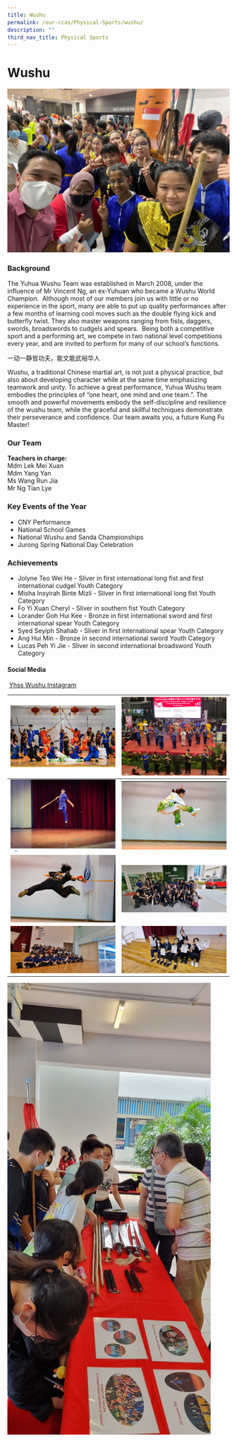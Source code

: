 ```yaml
---
title: Wushu
permalink: /our-ccas/Physical-Sports/wushu/
description: ""
third_nav_title: Physical Sports
---
```

# **Wushu**

![](/images/wushu3.jpeg)

### Background

The Yuhua Wushu Team was established in March 2008, under the influence of Mr Vincent Ng, an ex-Yuhuan who became a Wushu World Champion.&nbsp;
Although most of our members join us with little or no experience in the sport, many are able to put up quality performances after a few months of learning cool moves such as the double flying kick and butterfly twist. They also master weapons ranging from fists, daggers, swords, broadswords to cudgels and spears.&nbsp;
Being both a competitive sport and a performing art, we compete in two national level competitions every year, and are invited to perform for many of our school’s functions.

一动一静皆功夫，能文能武裕华人

Wushu, a traditional Chinese martial art, is not just a physical practice, but also about developing character while at the same time emphasizing teamwork and unity. To achieve a great performance, Yuhua Wushu team embodies the principles of “one heart, one mind and one team.”. The smooth and powerful movements embody the self-discipline and resilience of the wushu team, while the graceful and skillful techniques demonstrate their perseverance and confidence. Our team awaits you, a future Kung Fu Master!
### Our Team

**Teachers in charge:**<br>
Mdm Lek Mei Xuan<br>
Mdm Yang Yan<br>
Ms Wang Run Jia<br>
Mr Ng Tian Lye<br>

### Key Events of the Year

*   CNY Performance
*   National School Games 
*   National Wushu and Sanda Championships  
*   Jurong Spring National Day Celebration

### Achievements

* Jolyne Teo Wei He -  Sliver in first international long fist and first international cudgel Youth Category
* Misha Insyirah Binte Mizli - Sliver in first international long fist Youth Category
* Fo Yi Xuan Cheryl - Sliver in southern fist Youth Category
* Lorander Goh Hui Kee  - Bronze in first international sword and first international spear Youth Category 
* Syed Seyiph Shahab - Sliver in first international spear Youth Category 
* Ang Hui Min - Bronze in second international sword Youth Category
* Lucas Peh Yi Jie - Sliver in second international broadsword Youth Category

#### Social Media
&nbsp;[Yhss Wushu Instagram]( https://instagram.com/yhsswushu?igshid=MzRlODBiNWFlZA==)


| ![](/images/wushu1.jpeg)| ![](/images/wushu2.jpeg)| 
| -------- | -------- |
|![](/images/wushu4.jpeg) | ![](/images/wushu5.jpeg)| 
|![](/images/wushu6.jpeg) | ![](/images/wushu8.jpeg)| 
|![](/images/wushu10.jpeg) | ![](/images/wushu9.jpeg) | 

![](/images/wushu7.jpeg)